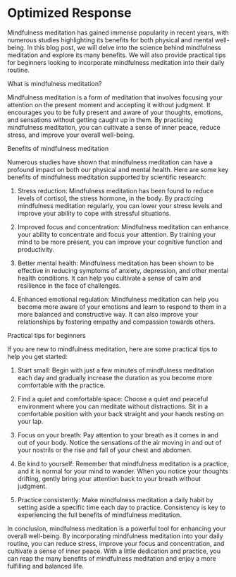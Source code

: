 # Optimized Response

Mindfulness meditation has gained immense popularity in recent years, with numerous studies highlighting its benefits for both physical and mental well-being. In this blog post, we will delve into the science behind mindfulness meditation and explore its many benefits. We will also provide practical tips for beginners looking to incorporate mindfulness meditation into their daily routine.

What is mindfulness meditation?

Mindfulness meditation is a form of meditation that involves focusing your attention on the present moment and accepting it without judgment. It encourages you to be fully present and aware of your thoughts, emotions, and sensations without getting caught up in them. By practicing mindfulness meditation, you can cultivate a sense of inner peace, reduce stress, and improve your overall well-being.

Benefits of mindfulness meditation

Numerous studies have shown that mindfulness meditation can have a profound impact on both our physical and mental health. Here are some key benefits of mindfulness meditation supported by scientific research:

1. Stress reduction: Mindfulness meditation has been found to reduce levels of cortisol, the stress hormone, in the body. By practicing mindfulness meditation regularly, you can lower your stress levels and improve your ability to cope with stressful situations.

2. Improved focus and concentration: Mindfulness meditation can enhance your ability to concentrate and focus your attention. By training your mind to be more present, you can improve your cognitive function and productivity.

3. Better mental health: Mindfulness meditation has been shown to be effective in reducing symptoms of anxiety, depression, and other mental health conditions. It can help you cultivate a sense of calm and resilience in the face of challenges.

4. Enhanced emotional regulation: Mindfulness meditation can help you become more aware of your emotions and learn to respond to them in a more balanced and constructive way. It can also improve your relationships by fostering empathy and compassion towards others.

Practical tips for beginners

If you are new to mindfulness meditation, here are some practical tips to help you get started:

1. Start small: Begin with just a few minutes of mindfulness meditation each day and gradually increase the duration as you become more comfortable with the practice.

2. Find a quiet and comfortable space: Choose a quiet and peaceful environment where you can meditate without distractions. Sit in a comfortable position with your back straight and your hands resting on your lap.

3. Focus on your breath: Pay attention to your breath as it comes in and out of your body. Notice the sensations of the air moving in and out of your nostrils or the rise and fall of your chest and abdomen.

4. Be kind to yourself: Remember that mindfulness meditation is a practice, and it is normal for your mind to wander. When you notice your thoughts drifting, gently bring your attention back to your breath without judgment.

5. Practice consistently: Make mindfulness meditation a daily habit by setting aside a specific time each day to practice. Consistency is key to experiencing the full benefits of mindfulness meditation.

In conclusion, mindfulness meditation is a powerful tool for enhancing your overall well-being. By incorporating mindfulness meditation into your daily routine, you can reduce stress, improve your focus and concentration, and cultivate a sense of inner peace. With a little dedication and practice, you can reap the many benefits of mindfulness meditation and enjoy a more fulfilling and balanced life.